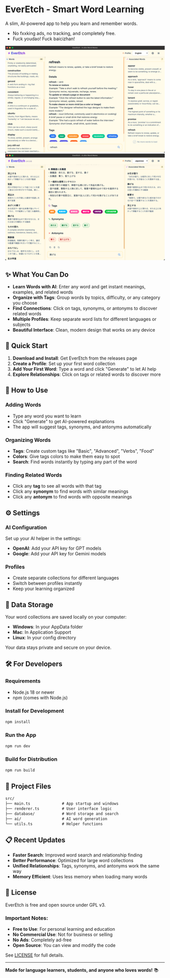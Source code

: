 # EverEtch - Smart Word Learning

A slim, AI-powered app to help you learn and remember words.

- No fxxking ads, no tracking, and completely free.
- Fuck youdao! Fuck baicizhan!

![UI Screenshot](screenshots/UI_EN.png)
![UI Screenshot](screenshots/UI_JP.png)

## ✨ What You Can Do

- **Learn Words with AI**: Enter any word and get instant meanings, examples, and related words
- **Organize with Tags**: Group words by topics, difficulty, or any category you choose
- **Find Connections**: Click on tags, synonyms, or antonyms to discover related words
- **Multiple Profiles**: Keep separate word lists for different languages or subjects
- **Beautiful Interface**: Clean, modern design that works on any device

## 🚀 Quick Start

1. **Download and Install**: Get EverEtch from the releases page
2. **Create a Profile**: Set up your first word collection
3. **Add Your First Word**: Type a word and click "Generate" to let AI help
4. **Explore Relationships**: Click on tags or related words to discover more

## 📱 How to Use

### Adding Words
- Type any word you want to learn
- Click "Generate" to get AI-powered explanations
- The app will suggest tags, synonyms, and antonyms automatically

### Organizing Words
- **Tags**: Create custom tags like "Basic", "Advanced", "Verbs", "Food"
- **Colors**: Give tags colors to make them easy to spot
- **Search**: Find words instantly by typing any part of the word

### Finding Related Words
- Click any **tag** to see all words with that tag
- Click any **synonym** to find words with similar meanings
- Click any **antonym** to find words with opposite meanings

## ⚙️ Settings

### AI Configuration
Set up your AI helper in the settings:
- **OpenAI**: Add your API key for GPT models
- **Google**: Add your API key for Gemini models

### Profiles
- Create separate collections for different languages
- Switch between profiles instantly
- Keep your learning organized

## 💾 Data Storage

Your word collections are saved locally on your computer:
- **Windows**: In your AppData folder
- **Mac**: In Application Support
- **Linux**: In your config directory

Your data stays private and secure on your device.

## 🛠️ For Developers

### Requirements
- Node.js 18 or newer
- npm (comes with Node.js)

### Install for Development
```bash
npm install
```

### Run the App
```bash
npm run dev
```

### Build for Distribution
```bash
npm run build
```

## 📂 Project Files

```
src/
├── main.ts              # App startup and windows
├── renderer.ts          # User interface logic
├── database/            # Word storage and search
├── ai/                  # AI word generation
└── utils.ts             # Helper functions
```

## 📋 Recent Updates

- **Faster Search**: Improved word search and relationship finding
- **Better Performance**: Optimized for large word collections
- **Unified Relationships**: Tags, synonyms, and antonyms work the same way
- **Memory Efficient**: Uses less memory when loading many words

## 📄 License

EverEtch is free and open source under GPL v3.

### Important Notes:
- **Free to Use**: For personal learning and education
- **No Commercial Use**: Not for business or selling
- **No Ads**: Completely ad-free
- **Open Source**: You can view and modify the code

See [LICENSE](LICENSE) for full details.

---

**Made for language learners, students, and anyone who loves words!** 📚
